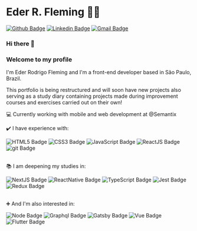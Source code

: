 # Eder R. Fleming :man_technologist:

[![Github Badge](https://img.shields.io/badge/-Github-000?style=flat-square&logo=Github&logoColor=white&link=https://github.com/ederfleming)](https://github.com/ederfleming)
[![Linkedin Badge](https://img.shields.io/badge/-LinkedIn-blue?style=flat-square&logo=Linkedin&logoColor=white&link=https://www.linkedin.com/in/ederfleming/)](https://www.linkedin.com/in/ederfleming/)
[![Gmail Badge](https://img.shields.io/badge/-Gmail-c14438?style=flat-square&logo=Gmail&logoColor=white&link=mailto:ederfleming@gmail.com)](mailto:ederfleming@gmail.com)

### Hi there 👋 
### Welcome to my profile


I'm Eder Rodrigo Fleming and I'm a front-end developer based in São Paulo, Brazil.

This portfolio is being restructured and will soon have new projects also serving as a study diary containing projects made during improvement courses and exercises carried out on their own!

:computer: Currently working with mobile and web development at @Semantix </br>

:heavy_check_mark: I have experience with:</br>

![HTML5 Badge](https://xesque.rocketseat.dev/platform/tech/html5.svg "HTML")
![CSS3 Badge](https://xesque.rocketseat.dev/platform/tech/css3.svg "CSS")
![JavaScript Badge](https://xesque.rocketseat.dev/platform/tech/javascript.svg "JavaScript")
![ReactJS Badge](https://xesque.rocketseat.dev/platform/tech/reactjs.svg "ReactJS")
![git Badge](https://xesque.rocketseat.dev/platform/tech/git.svg "Git")</br></br>

:books: I am deepening my studies in:</br>

![NextJS Badge](https://xesque.rocketseat.dev/platform/tech/nextjs.svg "NextJS")
![ReactNative Badge](https://xesque.rocketseat.dev/platform/tech/react-native.svg "React Native")
![TypeScript Badge](https://xesque.rocketseat.dev/platform/tech/typescript.svg "Typescript")
![Jest Badge](https://xesque.rocketseat.dev/platform/tech/jest.svg "Jest")
![Redux Badge](https://xesque.rocketseat.dev/platform/tech/redux.svg "Redux")</br></br>

:heavy_plus_sign: And I'm also interested in:</br>

![Node Badge](https://xesque.rocketseat.dev/platform/tech/node.svg "NodeJS")
![Graphql Badge](https://xesque.rocketseat.dev/platform/tech/graphql.svg "GraphQL")
![Gatsby Badge](https://xesque.rocketseat.dev/platform/tech/gatsby.svg "Gatsby")
![Vue Badge](https://xesque.rocketseat.dev/platform/tech/vuejs.svg "VueJS")
![Flutter Badge](https://xesque.rocketseat.dev/platform/tech/flutter.svg "Flutter")


